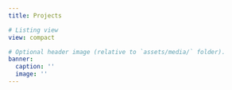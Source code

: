 ```yaml
---
title: Projects

# Listing view
view: compact

# Optional header image (relative to `assets/media/` folder).
banner:
  caption: ''
  image: ''
---
```

